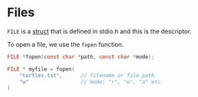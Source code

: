 # Files

`FILE` is a [struct](pages/programming-languages/c/structures.md) that is defined in stdio.h and this is the descriptor.

To open a file, we use the `fopen` function.

```c
FILE *fopen(const char *path, const char *mode);

FILE * myfile = fopen(
    "turtles.txt",      // filename or file path
    "w"                 // mode: "r", "w", "a" etc.
)
```